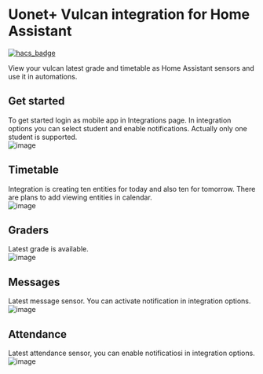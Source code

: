 # Uonet+ Vulcan integration for Home Assistant

[![hacs_badge](https://img.shields.io/badge/HACS-Custom-orange.svg?style=for-the-badge)](https://github.com/custom-components/hacs)

View your vulcan latest grade and timetable as Home Assistant sensors and use it in automations.  

## Get started
To get started login as mobile app in Integrations page. In integration options you can select student and enable notifications. Actually only one student is supported.  
![image](https://raw.githubusercontent.com/Czapla-dev/vulcan-for-hassio/master/docs/images/total.jpg)

## Timetable
Integration is creating ten entities for today and also ten for tomorrow. There are plans to add viewing entities in calendar.  
![image](https://raw.githubusercontent.com/Czapla-dev/vulcan-for-hassio/master/docs/images/lesson.jpg)

## Graders
Latest grade is available.  
![image](https://raw.githubusercontent.com/Czapla-dev/vulcan-for-hassio/master/docs/images/grade.jpg)

## Messages
Latest message sensor. You can activate notification in integration options.  
![image](https://raw.githubusercontent.com/Czapla-dev/vulcan-for-hassio/master/docs/images/message.jpg)

## Attendance
Latest attendance sensor, you can enable notificatiosi in integration options.  
![image](https://raw.githubusercontent.com/Czapla-dev/vulcan-for-hassio/master/docs/images/attendance.jpg)
